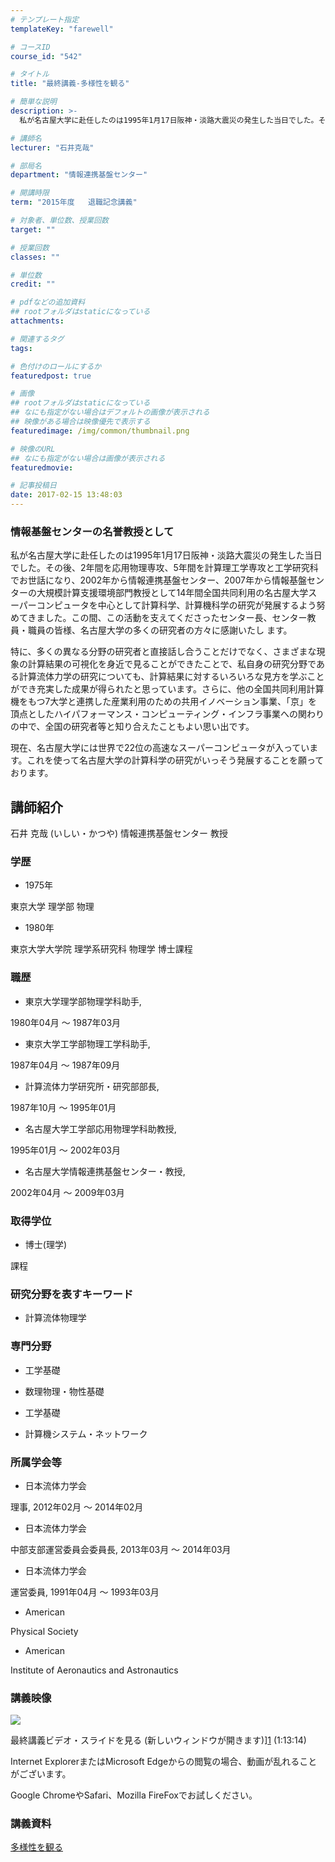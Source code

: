 ```yaml
---
# テンプレート指定
templateKey: "farewell"

# コースID
course_id: "542"

# タイトル
title: "最終講義-多様性を観る"

# 簡単な説明
description: >-
  私が名古屋大学に赴任したのは1995年1月17日阪神・淡路大震災の発生した当日でした。その後、2年間を応用物理専攻、5年間を計算理工学専攻と工学研究科でお世話になり、2002年から情報連携基盤セン...

# 講師名
lecturer: "石井克哉"

# 部局名
department: "情報連携基盤センター"

# 開講時限
term: "2015年度	退職記念講義"

# 対象者、単位数、授業回数
target: ""

# 授業回数
classes: ""

# 単位数
credit: ""

# pdfなどの追加資料
## rootフォルダはstaticになっている
attachments: 

# 関連するタグ
tags:

# 色付けのロールにするか
featuredpost: true

# 画像
## rootフォルダはstaticになっている
## なにも指定がない場合はデフォルトの画像が表示される
## 映像がある場合は映像優先で表示する
featuredimage: /img/common/thumbnail.png

# 映像のURL
## なにも指定がない場合は画像が表示される
featuredmovie: 

# 記事投稿日
date: 2017-02-15 13:48:03
---
```


### 情報基盤センターの名誉教授として

私が名古屋大学に赴任したのは1995年1月17日阪神・淡路大震災の発生した当日でした。その後、2年間を応用物理専攻、5年間を計算理工学専攻と工学研究科でお世話になり、2002年から情報連携基盤センター、2007年から情報基盤センターの大規模計算支援環境部門教授として14年間全国共同利用の名古屋大学スーパーコンピュータを中心として計算科学、計算機科学の研究が発展するよう努めてきました。この間、この活動を支えてくださったセンター長、センター教員・職員の皆様、名古屋大学の多くの研究者の方々に感謝いたし ます。

特に、多くの異なる分野の研究者と直接話し合うことだけでなく、さまざまな現象の計算結果の可視化を身近で見ることができたことで、私自身の研究分野である計算流体力学の研究についても、計算結果に対するいろいろな見方を学ぶことができ充実した成果が得られたと思っています。さらに、他の全国共同利用計算機をもつ7大学と連携した産業利用のための共用イノベーション事業、「京」を頂点としたハイパフォーマンス・コンピューティング・インフラ事業への関わりの中で、全国の研究者等と知り合えたこともよい思い出です。

現在、名古屋大学には世界で22位の高速なスーパーコンピュータが入っています。これを使って名古屋大学の計算科学の研究がいっそう発展することを願っております。

## 講師紹介

石井 克哉 (いしい・かつや) 情報連携基盤センター 教授

### 学歴

* 1975年

東京大学 理学部 物理

* 1980年

東京大学大学院 理学系研究科 物理学 博士課程

### 職歴

* 東京大学理学部物理学科助手,

1980年04月 ～ 1987年03月

* 東京大学工学部物理工学科助手,

1987年04月 ～ 1987年09月

* 計算流体力学研究所・研究部部長,

1987年10月 ～ 1995年01月

* 名古屋大学工学部応用物理学科助教授,

1995年01月 ～ 2002年03月

* 名古屋大学情報連携基盤センター・教授,

2002年04月 ～ 2009年03月

### 取得学位

* 博士(理学)

課程

### 研究分野を表すキーワード

* 計算流体物理学

### 専門分野

* 工学基礎

* 数理物理・物性基礎

* 工学基礎

* 計算機システム・ネットワーク

### 所属学会等

* 日本流体力学会

理事, 2012年02月 ～ 2014年02月

* 日本流体力学会

中部支部運営委員会委員長, 2013年03月 ～ 2014年03月

* 日本流体力学会

運営委員, 1991年04月 ～ 1993年03月

* American

Physical Society

* American

Institute of Aeronautics and Astronautics

### 講義映像

![](/files/542/thumbnail.jpg) 

最終講義ビデオ・スライドを見る (新しいウィンドウが開きます)][1] (1:13:14)

Internet ExplorerまたはMicrosoft Edgeからの閲覧の場合、動画が乱れることがございます。

Google ChromeやSafari、Mozilla FireFoxでお試しください。

[1]: https://nuvideo.media.nagoya-u.ac.jp/embed/29edf481e4f2d0c1fc85fc23326bebded165de92

### 講義資料

[多様性を観る](/files/542/document.pdf) 

